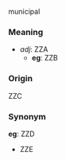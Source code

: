 municipal
### Meaning
+ _adj_: ZZA
    + __eg__: ZZB

### Origin

ZZC

### Synonym

__eg__: ZZD

+ ZZE


